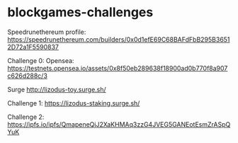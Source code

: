 # blockgames-challenges

Speedrunethereum profile:
https://speedrunethereum.com/builders/0x0d1efE69C68BAFdFbB295B36512D72a1F5590837

Challenge 0:
Opensea:
https://testnets.opensea.io/assets/0x8f50eb289638f18900ad0b770f8a907c626d288c/3

Surge
http://lizodus-toy.surge.sh/


Challenge 1:
https://lizodus-staking.surge.sh/

Challenge 2:
https://ipfs.io/ipfs/QmapeneQjJ2XaKHMAq3zzG4JVEG5GANEotEsmZrASpQYuK
